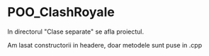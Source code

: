# POO_ClashRoyale

In directorul "Clase separate" se afla proiectul. 

Am lasat constructorii in headere, doar metodele sunt puse in .cpp
